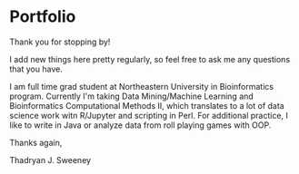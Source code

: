 # Portfolio
Thank you for stopping by!

I add new things here pretty regularly, so feel free to ask me any questions that you have.

I am full time grad student at Northeastern University in Bioinformatics program. Currently I'm taking Data Mining/Machine Learning and Bioinformatics Computational Methods II, which translates to a lot of data science work witn R/Jupyter and scripting in Perl. For additional practice, I like to write in Java or analyze data from roll playing games with OOP.

Thanks again, 

  Thadryan J. Sweeney 
